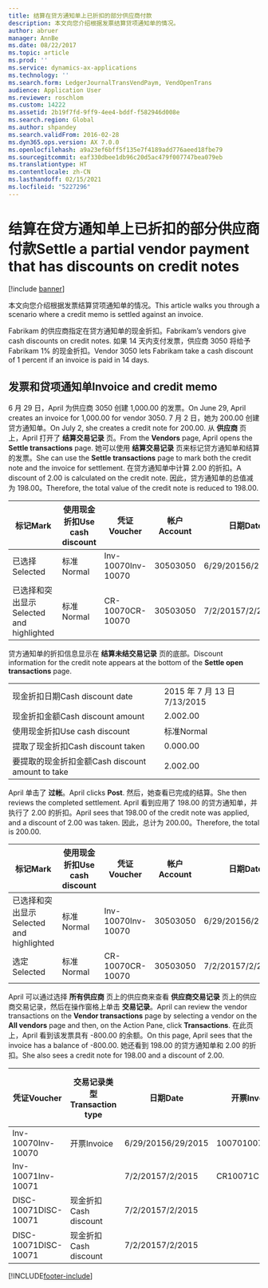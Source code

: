 ```yaml
---
title: 结算在贷方通知单上已折扣的部分供应商付款
description: 本文向您介绍根据发票结算贷项通知单的情况。
author: abruer
manager: AnnBe
ms.date: 08/22/2017
ms.topic: article
ms.prod: ''
ms.service: dynamics-ax-applications
ms.technology: ''
ms.search.form: LedgerJournalTransVendPaym, VendOpenTrans
audience: Application User
ms.reviewer: roschlom
ms.custom: 14222
ms.assetid: 2b19f7fd-9ff9-4ee4-bddf-f582946d008e
ms.search.region: Global
ms.author: shpandey
ms.search.validFrom: 2016-02-28
ms.dyn365.ops.version: AX 7.0.0
ms.openlocfilehash: a9a23ef6bff5f135e7f4189add776aeed18fbe79
ms.sourcegitcommit: eaf330dbee1db96c20d5ac479f007747bea079eb
ms.translationtype: HT
ms.contentlocale: zh-CN
ms.lasthandoff: 02/15/2021
ms.locfileid: "5227296"
---
```

# <a name="settle-a-partial-vendor-payment-that-has-discounts-on-credit-notes"></a><span data-ttu-id="a73e2-103">结算在贷方通知单上已折扣的部分供应商付款</span><span class="sxs-lookup"><span data-stu-id="a73e2-103">Settle a partial vendor payment that has discounts on credit notes</span></span>

[!include [banner](../includes/banner.md)]

<span data-ttu-id="a73e2-104">本文向您介绍根据发票结算贷项通知单的情况。</span><span class="sxs-lookup"><span data-stu-id="a73e2-104">This article walks you through a scenario where a credit memo is settled against an invoice.</span></span>

<span data-ttu-id="a73e2-105">Fabrikam 的供应商指定在贷方通知单的现金折扣。</span><span class="sxs-lookup"><span data-stu-id="a73e2-105">Fabrikam’s vendors give cash discounts on credit notes.</span></span> <span data-ttu-id="a73e2-106">如果 14 天内支付发票，供应商 3050 将给予 Fabrikam 1% 的现金折扣。</span><span class="sxs-lookup"><span data-stu-id="a73e2-106">Vendor 3050 lets Fabrikam take a cash discount of 1 percent if an invoice is paid in 14 days.</span></span>

## <a name="invoice-and-credit-memo"></a><span data-ttu-id="a73e2-107">发票和贷项通知单</span><span class="sxs-lookup"><span data-stu-id="a73e2-107">Invoice and credit memo</span></span>
<span data-ttu-id="a73e2-108">6 月 29 日，April 为供应商 3050 创建 1,000.00 的发票。</span><span class="sxs-lookup"><span data-stu-id="a73e2-108">On June 29, April creates an invoice for 1,000.00 for vendor 3050.</span></span> <span data-ttu-id="a73e2-109">7 月 2 日，她为 200.00 创建贷方通知单。</span><span class="sxs-lookup"><span data-stu-id="a73e2-109">On July 2, she creates a credit note for 200.00.</span></span> <span data-ttu-id="a73e2-110">从 **供应商** 页上，April 打开了 **结算交易记录** 页。</span><span class="sxs-lookup"><span data-stu-id="a73e2-110">From the **Vendors** page, April opens the **Settle transactions** page.</span></span> <span data-ttu-id="a73e2-111">她可以使用 **结算交易记录** 页来标记贷方通知单和结算的发票。</span><span class="sxs-lookup"><span data-stu-id="a73e2-111">She can use the **Settle transactions** page to mark both the credit note and the invoice for settlement.</span></span> <span data-ttu-id="a73e2-112">在贷方通知单中计算 2.00 的折扣。</span><span class="sxs-lookup"><span data-stu-id="a73e2-112">A discount of 2.00 is calculated on the credit note.</span></span> <span data-ttu-id="a73e2-113">因此，贷方通知单的总值减为 198.00。</span><span class="sxs-lookup"><span data-stu-id="a73e2-113">Therefore, the total value of the credit note is reduced to 198.00.</span></span>

| <span data-ttu-id="a73e2-114">标记</span><span class="sxs-lookup"><span data-stu-id="a73e2-114">Mark</span></span>                     | <span data-ttu-id="a73e2-115">使用现金折扣</span><span class="sxs-lookup"><span data-stu-id="a73e2-115">Use cash discount</span></span> | <span data-ttu-id="a73e2-116">凭证</span><span class="sxs-lookup"><span data-stu-id="a73e2-116">Voucher</span></span>   | <span data-ttu-id="a73e2-117">帐户</span><span class="sxs-lookup"><span data-stu-id="a73e2-117">Account</span></span> | <span data-ttu-id="a73e2-118">日期</span><span class="sxs-lookup"><span data-stu-id="a73e2-118">Date</span></span>      | <span data-ttu-id="a73e2-119">到期日期</span><span class="sxs-lookup"><span data-stu-id="a73e2-119">Due date</span></span>  | <span data-ttu-id="a73e2-120">开票</span><span class="sxs-lookup"><span data-stu-id="a73e2-120">Invoice</span></span> | <span data-ttu-id="a73e2-121">交易记录币种金额</span><span class="sxs-lookup"><span data-stu-id="a73e2-121">Amount in transaction currency</span></span> | <span data-ttu-id="a73e2-122">货币</span><span class="sxs-lookup"><span data-stu-id="a73e2-122">Currency</span></span> | <span data-ttu-id="a73e2-123">要结算的金额</span><span class="sxs-lookup"><span data-stu-id="a73e2-123">Amount to settle</span></span> |
|--------------------------|-------------------|-----------|---------|-----------|-----------|---------|--------------------------------|----------|------------------|
| <span data-ttu-id="a73e2-124">已选择</span><span class="sxs-lookup"><span data-stu-id="a73e2-124">Selected</span></span>                 | <span data-ttu-id="a73e2-125">标准</span><span class="sxs-lookup"><span data-stu-id="a73e2-125">Normal</span></span>            | <span data-ttu-id="a73e2-126">Inv-10070</span><span class="sxs-lookup"><span data-stu-id="a73e2-126">Inv-10070</span></span> | <span data-ttu-id="a73e2-127">3050</span><span class="sxs-lookup"><span data-stu-id="a73e2-127">3050</span></span>    | <span data-ttu-id="a73e2-128">6/29/2015</span><span class="sxs-lookup"><span data-stu-id="a73e2-128">6/29/2015</span></span> | <span data-ttu-id="a73e2-129">7/29/2015</span><span class="sxs-lookup"><span data-stu-id="a73e2-129">7/29/2015</span></span> | <span data-ttu-id="a73e2-130">10070</span><span class="sxs-lookup"><span data-stu-id="a73e2-130">10070</span></span>   | <span data-ttu-id="a73e2-131">-1,000.00</span><span class="sxs-lookup"><span data-stu-id="a73e2-131">-1,000.00</span></span>                      | <span data-ttu-id="a73e2-132">美元</span><span class="sxs-lookup"><span data-stu-id="a73e2-132">USD</span></span>      | <span data-ttu-id="a73e2-133">-990.00</span><span class="sxs-lookup"><span data-stu-id="a73e2-133">-990.00</span></span>          |
| <span data-ttu-id="a73e2-134">已选择和突出显示</span><span class="sxs-lookup"><span data-stu-id="a73e2-134">Selected and highlighted</span></span> | <span data-ttu-id="a73e2-135">标准</span><span class="sxs-lookup"><span data-stu-id="a73e2-135">Normal</span></span>            | <span data-ttu-id="a73e2-136">CR-10070</span><span class="sxs-lookup"><span data-stu-id="a73e2-136">CR-10070</span></span>  | <span data-ttu-id="a73e2-137">3050</span><span class="sxs-lookup"><span data-stu-id="a73e2-137">3050</span></span>    | <span data-ttu-id="a73e2-138">7/2/2015</span><span class="sxs-lookup"><span data-stu-id="a73e2-138">7/2/2015</span></span>  | <span data-ttu-id="a73e2-139">7/29/2015</span><span class="sxs-lookup"><span data-stu-id="a73e2-139">7/29/2015</span></span> |         | <span data-ttu-id="a73e2-140">200.00</span><span class="sxs-lookup"><span data-stu-id="a73e2-140">200.00</span></span>                         | <span data-ttu-id="a73e2-141">美元</span><span class="sxs-lookup"><span data-stu-id="a73e2-141">USD</span></span>      | <span data-ttu-id="a73e2-142">198.00</span><span class="sxs-lookup"><span data-stu-id="a73e2-142">198.00</span></span>           |

<span data-ttu-id="a73e2-143">贷方通知单的折扣信息显示在 **结算未结交易记录** 页的底部。</span><span class="sxs-lookup"><span data-stu-id="a73e2-143">Discount information for the credit note appears at the bottom of the **Settle open transactions** page.</span></span>

|                              |           |
|------------------------------|-----------|
| <span data-ttu-id="a73e2-144">现金折扣日期</span><span class="sxs-lookup"><span data-stu-id="a73e2-144">Cash discount date</span></span>           | <span data-ttu-id="a73e2-145">2015 年 7 月 13 日</span><span class="sxs-lookup"><span data-stu-id="a73e2-145">7/13/2015</span></span> |
| <span data-ttu-id="a73e2-146">现金折扣金额</span><span class="sxs-lookup"><span data-stu-id="a73e2-146">Cash discount amount</span></span>         | <span data-ttu-id="a73e2-147">2.00</span><span class="sxs-lookup"><span data-stu-id="a73e2-147">2.00</span></span>      |
| <span data-ttu-id="a73e2-148">使用现金折扣</span><span class="sxs-lookup"><span data-stu-id="a73e2-148">Use cash discount</span></span>            | <span data-ttu-id="a73e2-149">标准</span><span class="sxs-lookup"><span data-stu-id="a73e2-149">Normal</span></span>    |
| <span data-ttu-id="a73e2-150">提取了现金折扣</span><span class="sxs-lookup"><span data-stu-id="a73e2-150">Cash discount taken</span></span>          | <span data-ttu-id="a73e2-151">0.00</span><span class="sxs-lookup"><span data-stu-id="a73e2-151">0.00</span></span>      |
| <span data-ttu-id="a73e2-152">要提取的现金折扣金额</span><span class="sxs-lookup"><span data-stu-id="a73e2-152">Cash discount amount to take</span></span> | <span data-ttu-id="a73e2-153">2.00</span><span class="sxs-lookup"><span data-stu-id="a73e2-153">2.00</span></span>      |

<span data-ttu-id="a73e2-154">April 单击了 **过帐**。</span><span class="sxs-lookup"><span data-stu-id="a73e2-154">April clicks **Post**.</span></span> <span data-ttu-id="a73e2-155">然后，她查看已完成的结算。</span><span class="sxs-lookup"><span data-stu-id="a73e2-155">She then reviews the completed settlement.</span></span> <span data-ttu-id="a73e2-156">April 看到应用了 198.00 的贷方通知单，并执行了 2.00 的折扣。</span><span class="sxs-lookup"><span data-stu-id="a73e2-156">April sees that 198.00 of the credit note was applied, and a discount of 2.00 was taken.</span></span> <span data-ttu-id="a73e2-157">因此，总计为 200.00。</span><span class="sxs-lookup"><span data-stu-id="a73e2-157">Therefore, the total is 200.00.</span></span>

| <span data-ttu-id="a73e2-158">标记</span><span class="sxs-lookup"><span data-stu-id="a73e2-158">Mark</span></span>                     | <span data-ttu-id="a73e2-159">使用现金折扣</span><span class="sxs-lookup"><span data-stu-id="a73e2-159">Use cash discount</span></span> | <span data-ttu-id="a73e2-160">凭证</span><span class="sxs-lookup"><span data-stu-id="a73e2-160">Voucher</span></span>   | <span data-ttu-id="a73e2-161">帐户</span><span class="sxs-lookup"><span data-stu-id="a73e2-161">Account</span></span> | <span data-ttu-id="a73e2-162">日期</span><span class="sxs-lookup"><span data-stu-id="a73e2-162">Date</span></span>      | <span data-ttu-id="a73e2-163">到期日期</span><span class="sxs-lookup"><span data-stu-id="a73e2-163">Due date</span></span>  | <span data-ttu-id="a73e2-164">开票</span><span class="sxs-lookup"><span data-stu-id="a73e2-164">Invoice</span></span>  | <span data-ttu-id="a73e2-165">交易记录币种金额</span><span class="sxs-lookup"><span data-stu-id="a73e2-165">Amount in transaction currency</span></span> | <span data-ttu-id="a73e2-166">货币</span><span class="sxs-lookup"><span data-stu-id="a73e2-166">Currency</span></span> | <span data-ttu-id="a73e2-167">要结算的金额</span><span class="sxs-lookup"><span data-stu-id="a73e2-167">Amount to settle</span></span> |
|--------------------------|-------------------|-----------|---------|-----------|-----------|----------|--------------------------------|----------|------------------|
| <span data-ttu-id="a73e2-168">已选择和突出显示</span><span class="sxs-lookup"><span data-stu-id="a73e2-168">Selected and highlighted</span></span> | <span data-ttu-id="a73e2-169">标准</span><span class="sxs-lookup"><span data-stu-id="a73e2-169">Normal</span></span>            | <span data-ttu-id="a73e2-170">Inv-10070</span><span class="sxs-lookup"><span data-stu-id="a73e2-170">Inv-10070</span></span> | <span data-ttu-id="a73e2-171">3050</span><span class="sxs-lookup"><span data-stu-id="a73e2-171">3050</span></span>    | <span data-ttu-id="a73e2-172">6/29/2015</span><span class="sxs-lookup"><span data-stu-id="a73e2-172">6/29/2015</span></span> | <span data-ttu-id="a73e2-173">7/29/2015</span><span class="sxs-lookup"><span data-stu-id="a73e2-173">7/29/2015</span></span> | <span data-ttu-id="a73e2-174">10070</span><span class="sxs-lookup"><span data-stu-id="a73e2-174">10070</span></span>    | <span data-ttu-id="a73e2-175">-1,000.00</span><span class="sxs-lookup"><span data-stu-id="a73e2-175">-1,000.00</span></span>                      | <span data-ttu-id="a73e2-176">美元</span><span class="sxs-lookup"><span data-stu-id="a73e2-176">USD</span></span>      | <span data-ttu-id="a73e2-177">-200.00</span><span class="sxs-lookup"><span data-stu-id="a73e2-177">-200.00</span></span>          |
| <span data-ttu-id="a73e2-178">选定</span><span class="sxs-lookup"><span data-stu-id="a73e2-178">Selected</span></span>                 | <span data-ttu-id="a73e2-179">标准</span><span class="sxs-lookup"><span data-stu-id="a73e2-179">Normal</span></span>            | <span data-ttu-id="a73e2-180">CR-10070</span><span class="sxs-lookup"><span data-stu-id="a73e2-180">CR-10070</span></span>  | <span data-ttu-id="a73e2-181">3050</span><span class="sxs-lookup"><span data-stu-id="a73e2-181">3050</span></span>    | <span data-ttu-id="a73e2-182">7/2/2015</span><span class="sxs-lookup"><span data-stu-id="a73e2-182">7/2/2015</span></span>  | <span data-ttu-id="a73e2-183">7/29/2015</span><span class="sxs-lookup"><span data-stu-id="a73e2-183">7/29/2015</span></span> | <span data-ttu-id="a73e2-184">CR-10070</span><span class="sxs-lookup"><span data-stu-id="a73e2-184">CR-10070</span></span> | <span data-ttu-id="a73e2-185">200.00</span><span class="sxs-lookup"><span data-stu-id="a73e2-185">200.00</span></span>                         | <span data-ttu-id="a73e2-186">美元</span><span class="sxs-lookup"><span data-stu-id="a73e2-186">USD</span></span>      | <span data-ttu-id="a73e2-187">198.00</span><span class="sxs-lookup"><span data-stu-id="a73e2-187">198.00</span></span>           |

<span data-ttu-id="a73e2-188">April 可以通过选择 **所有供应商** 页上的供应商来查看 **供应商交易记录** 页上的供应商交易记录，然后在操作窗格上单击 **交易记录**。</span><span class="sxs-lookup"><span data-stu-id="a73e2-188">April can review the vendor transactions on the **Vendor transactions** page by selecting a vendor on the **All vendors** page and then, on the Action Pane, click **Transactions**.</span></span> <span data-ttu-id="a73e2-189">在此页上，April 看到该发票具有 -800.00 的余额。</span><span class="sxs-lookup"><span data-stu-id="a73e2-189">On this page, April sees that the invoice has a balance of -800.00.</span></span> <span data-ttu-id="a73e2-190">她还看到 198.00 的贷方通知单和 2.00 的折扣。</span><span class="sxs-lookup"><span data-stu-id="a73e2-190">She also sees a credit note for 198.00 and a discount of 2.00.</span></span>

| <span data-ttu-id="a73e2-191">凭证</span><span class="sxs-lookup"><span data-stu-id="a73e2-191">Voucher</span></span>    | <span data-ttu-id="a73e2-192">交易记录类型</span><span class="sxs-lookup"><span data-stu-id="a73e2-192">Transaction type</span></span> | <span data-ttu-id="a73e2-193">日期</span><span class="sxs-lookup"><span data-stu-id="a73e2-193">Date</span></span>      | <span data-ttu-id="a73e2-194">开票</span><span class="sxs-lookup"><span data-stu-id="a73e2-194">Invoice</span></span> | <span data-ttu-id="a73e2-195">交易币种借方金额</span><span class="sxs-lookup"><span data-stu-id="a73e2-195">Amount in transaction currency debit</span></span> | <span data-ttu-id="a73e2-196">交易币种贷方金额</span><span class="sxs-lookup"><span data-stu-id="a73e2-196">Amount in transaction currency credit</span></span> | <span data-ttu-id="a73e2-197">余额</span><span class="sxs-lookup"><span data-stu-id="a73e2-197">Balance</span></span> | <span data-ttu-id="a73e2-198">货币</span><span class="sxs-lookup"><span data-stu-id="a73e2-198">Currency</span></span> |
|------------|------------------|-----------|---------|--------------------------------------|---------------------------------------|---------|----------|
| <span data-ttu-id="a73e2-199">Inv-10070</span><span class="sxs-lookup"><span data-stu-id="a73e2-199">Inv-10070</span></span>  | <span data-ttu-id="a73e2-200">开票</span><span class="sxs-lookup"><span data-stu-id="a73e2-200">Invoice</span></span>          | <span data-ttu-id="a73e2-201">6/29/2015</span><span class="sxs-lookup"><span data-stu-id="a73e2-201">6/29/2015</span></span> | <span data-ttu-id="a73e2-202">10070</span><span class="sxs-lookup"><span data-stu-id="a73e2-202">10070</span></span>   |                                      | <span data-ttu-id="a73e2-203">1,000.00</span><span class="sxs-lookup"><span data-stu-id="a73e2-203">1,000.00</span></span>                              | <span data-ttu-id="a73e2-204">-800.00</span><span class="sxs-lookup"><span data-stu-id="a73e2-204">-800.00</span></span> | <span data-ttu-id="a73e2-205">美元</span><span class="sxs-lookup"><span data-stu-id="a73e2-205">USD</span></span>      |
| <span data-ttu-id="a73e2-206">Inv-10071</span><span class="sxs-lookup"><span data-stu-id="a73e2-206">Inv-10071</span></span>  |                  | <span data-ttu-id="a73e2-207">7/2/2015</span><span class="sxs-lookup"><span data-stu-id="a73e2-207">7/2/2015</span></span>  | <span data-ttu-id="a73e2-208">CR10071</span><span class="sxs-lookup"><span data-stu-id="a73e2-208">CR10071</span></span> | <span data-ttu-id="a73e2-209">200.00</span><span class="sxs-lookup"><span data-stu-id="a73e2-209">200.00</span></span>                               |                                       | <span data-ttu-id="a73e2-210">0.00</span><span class="sxs-lookup"><span data-stu-id="a73e2-210">0.00</span></span>    | <span data-ttu-id="a73e2-211">美元</span><span class="sxs-lookup"><span data-stu-id="a73e2-211">USD</span></span>      |
| <span data-ttu-id="a73e2-212">DISC-10071</span><span class="sxs-lookup"><span data-stu-id="a73e2-212">DISC-10071</span></span> |  <span data-ttu-id="a73e2-213">现金折扣</span><span class="sxs-lookup"><span data-stu-id="a73e2-213">Cash discount</span></span>   | <span data-ttu-id="a73e2-214">7/2/2015</span><span class="sxs-lookup"><span data-stu-id="a73e2-214">7/2/2015</span></span>  |         | <span data-ttu-id="a73e2-215">2.00</span><span class="sxs-lookup"><span data-stu-id="a73e2-215">2.00</span></span>                                 |                                       | <span data-ttu-id="a73e2-216">0.00</span><span class="sxs-lookup"><span data-stu-id="a73e2-216">0.00</span></span>    | <span data-ttu-id="a73e2-217">美元</span><span class="sxs-lookup"><span data-stu-id="a73e2-217">USD</span></span>      |
| <span data-ttu-id="a73e2-218">DISC-10071</span><span class="sxs-lookup"><span data-stu-id="a73e2-218">DISC-10071</span></span> |  <span data-ttu-id="a73e2-219">现金折扣</span><span class="sxs-lookup"><span data-stu-id="a73e2-219">Cash discount</span></span>   | <span data-ttu-id="a73e2-220">7/2/2015</span><span class="sxs-lookup"><span data-stu-id="a73e2-220">7/2/2015</span></span>  |         |                                      | <span data-ttu-id="a73e2-221">2.00</span><span class="sxs-lookup"><span data-stu-id="a73e2-221">2.00</span></span>                                  | <span data-ttu-id="a73e2-222">0.00</span><span class="sxs-lookup"><span data-stu-id="a73e2-222">0.00</span></span>    | <span data-ttu-id="a73e2-223">美元</span><span class="sxs-lookup"><span data-stu-id="a73e2-223">USD</span></span>      |







[!INCLUDE[footer-include](../../includes/footer-banner.md)]